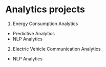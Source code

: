 # Analytics projects

1. Energy Consumption Analytics   
- Predictive Analytics  
- NLP Analytics  
2. Electric Vehicle Communication Analytics  
- NLP Analytics   
